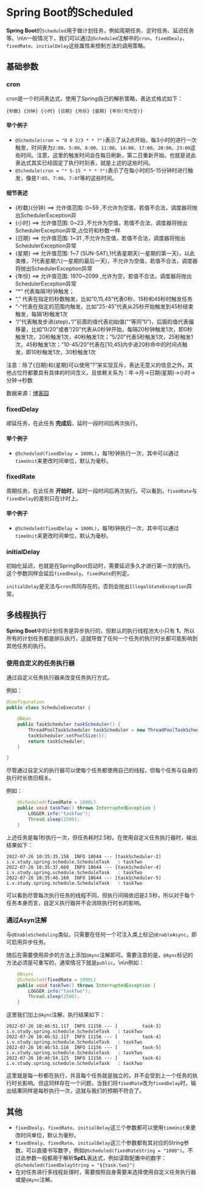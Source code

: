 # Spring Boot的Scheduled

**Spring Boot**的`Scheduled`用于做计划任务，例如周期任务、定时任务、延迟任务等。\n\n一般情况下，我们可以通过`@Scheduled`注解中的`cron`、`fixedDealy`、`fixedRate`、`initialDelay`这些属性来控制方法的调用策略。

## 基础参数

### cron

cron是一个时间表达式，使用了Spring自己的解析策略，表达式格式如下：

```text
{秒数} {分钟} {小时} {日期} {月份} {星期} {年份(可为空)}
```

#### 举个例子

- `@Schedule(cron = "0 0 2/3 * * ?")`表示了从2点开始，每3小时的进行一次触发，时间表为`2:00`、`5:00`、`8:00`、`11:00`、`14:00`、`17:00`、`20:00`、`23:00`这些时间。注意，这里的触发时间会在每日刷新，第二日重新开始。也就是说此表达式其实已经固定了执行时刻表，就是上述的这些时间。
- `@Schedule(cron = "* 5-15 * * * ?")`表示了在每小时的5-15分钟时进行触发，像是`7:05`、`7:06`、`7:07`等的这些时间。

#### 细节表述

- {秒数}{分钟} ==> 允许值范围: 0~59 ,不允许为空值，若值不合法，调度器将抛出SchedulerException异
- {小时} ==> 允许值范围: 0~23 ,不允许为空值，若值不合法，调度器将抛出SchedulerException异常,占位符和秒数一样
- {日期} ==> 允许值范围: 1~31 ,不允许为空值，若值不合法，调度器将抛出SchedulerException异常
- {星期} ==> 允许值范围: 1~7 (SUN-SAT),1代表星期天(一星期的第一天)，以此类推，7代表星期六(一星期的最后一天)，不允许为空值，若值不合法，调度器将抛出SchedulerException异常
- {年份} ==> 允许值范围: 1970~2099 ,允许为空，若值不合法，调度器将抛出SchedulerException异常
- “*” 代表每隔1秒钟触发；
- “,” 代表在指定的秒数触发，比如”0,15,45”代表0秒、15秒和45秒时触发任务
- “-“代表在指定的范围内触发，比如”25-45”代表从25秒开始触发到45秒结束触发，每隔1秒触发1次
- “/”代表触发步进(step)，”/”前面的值代表初始值(““等同”0”)，后面的值代表偏移量，比如”0/20”或者”/20”代表从0秒钟开始，每隔20秒钟触发1次，即0秒触发1次，20秒触发1次，40秒触发1次；”5/20”代表5秒触发1次，25秒触发1次，45秒触发1次；”10-45/20”代表在[10,45]内步进20秒命中的时间点触发，即10秒触发1次，30秒触发1次

注意：除了{日期}和{星期}可以使用”?”来实现互斥，表达无意义的信息之外，其他占位符都要具有具体的时间含义，且依赖关系为：年->月->日期(星期)->小时->分钟->秒数

数据来源：[博客园](https://www.cnblogs.com/qianjinyan/p/10415140.html)

### fixedDelay

顺延任务，在此任务 **完成后**，延时一段时间后再次执行。

#### 举个例子

- `@Scheduled(fixedDelay = 1000L)`，每1秒钟执行一次，其中可以通过`timeUnit`来更改时间单位，默认为毫秒。

### fixedRate

周期任务，在此任务 **开始时**，延时一段时间后再次执行。可以看到，`fixedRate`与`fixedDelay`的差别只在计时上。

#### 举个例子

- `@Scheduled(fixedDelay = 1000L)`，每1秒钟执行一次，其中可以通过`timeUnit`来更改时间单位，默认为毫秒。

### initialDelay

初始化延迟，也就是在SpringBoot启动时，需要延迟多久才进行第一次的执行。这个参数同样会延后`fixedDealy`、`fixedRate`的判定。

`initialDelay`是无法与`cron`共同存在的，否则会抛出`IllegalStateException`异常。

## 多线程执行

**Spring Boot**中的计划任务是异步执行的，但默认的执行线程池大小只有 **1**，所以所有的计划任务都是排队执行，这就导致了任何一个任务的执行时长都可能影响到其他任务的执行。

### 使用自定义的任务执行器

通过自定义任务执行器来改变任务执行方式。

例如：

```java
@Configuration
public class ScheduleExecutor {

    @Bean
    public TaskScheduler taskScheduler() {
        ThreadPoolTaskScheduler taskScheduler = new ThreadPoolTaskScheduler();
        taskScheduler.setPoolSize(5);
        return taskScheduler;
    }

}
```

尽管通过自定义的执行器可以使每个任务都使用自己的线程，但每个任务与自身的执行时长依旧相关。

例如：

```java
    @Scheduled(fixedRate = 1000L)
    public void taskTwo() throws InterruptedException {
        LOGGER.info("taskTwo");
        Thread.sleep(2500);
    }
```

上述任务是每1秒执行一次，但任务耗时2.5秒。在使用自定义任务执行器时，输出结果如下：

```text
2022-07-26 10:35:35.158  INFO 18644 --- [taskScheduler-2] i.v.study.spring.schedule.ScheduleTask   : taskTwo
2022-07-26 10:35:37.660  INFO 18644 --- [taskScheduler-4] i.v.study.spring.schedule.ScheduleTask   : taskTwo
2022-07-26 10:35:40.160  INFO 18644 --- [taskScheduler-5] i.v.study.spring.schedule.ScheduleTask   : taskTwo
```

可以看到尽管每次执行任务的线程不同，但执行间隔依旧是2.5秒，所以对于每个任务本身而言，自定义执行器并不会消除执行时长的影响。

### 通过Asyn注解

与`@EnableScheduling`类似，只需要在任何一个可注入类上标记`@EnableAsync`，即可启用异步任务。

随后在需要使用异步的方法上添加`@Aync`注解即可。需要注意的是，`@Aync`标记的方法必须是可重写的，通常情况下就是`public`。\n\n例如：

```java
    @Async
    @Scheduled(fixedRate = 1000L)
    public void taskTwo() throws InterruptedException {
        LOGGER.info("taskTwo");
        Thread.sleep(2500);
    }
```

这里我们加上`@Aync`注解，执行结果如下：

```text
2022-07-26 10:46:51.117  INFO 11156 --- [         task-3] i.v.study.spring.schedule.ScheduleTask   : taskTwo
2022-07-26 10:46:52.117  INFO 11156 --- [         task-4] i.v.study.spring.schedule.ScheduleTask   : taskTwo
2022-07-26 10:46:53.116  INFO 11156 --- [         task-5] i.v.study.spring.schedule.ScheduleTask   : taskTwo
2022-07-26 10:46:54.125  INFO 11156 --- [         task-6] i.v.study.spring.schedule.ScheduleTask   : taskTwo
```

这里就是每一秒都在执行，并且每个任务就是独立的，并不会受到上一个任务的执行时长影响。但这同样存在一个问题，当我们将`fixedRate`改为`fixedDelay`时，输出结果同样是每秒执行一次，这就与我们的预期不符合了。

## 其他

- `fixedDealy`、`fixedRate`、`initialDelay`这三个参数都可以使用`timeUnit`来更改时间单位，默认为毫秒。
- `fixedDealy`、`fixedRate`、`initialDelay`这三个参数都有其对应的String参数，可以直接书写数字，例如`@Scheduled(fixedRateString = "1000")`。不过此参数一般都用于解析**SpEL**表达式，例如读取配置中的数字：`@Scheduled(fixedDelayString = "${task.two}")`
- 在对任务进行多线程处理时，需要按照自身需要来选择使用自定义任务执行器或是`@Aync`注解。
